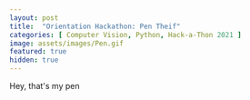 ```yaml
---
layout: post
title:  "Orientation Hackathon: Pen Theif"
categories: [ Computer Vision, Python, Hack-a-Thon 2021 ]
image: assets/images/Pen.gif
featured: true
hidden: true
---
```


Hey, that's my pen
